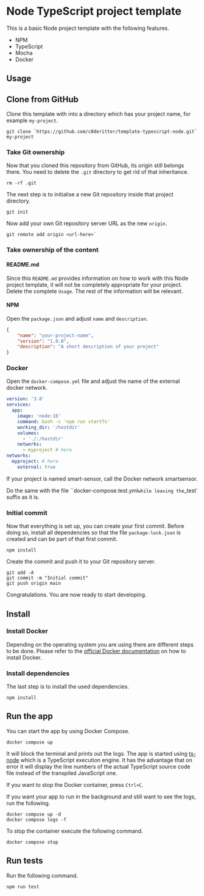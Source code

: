 # Node TypeScript project template

This is a basic Node project template with the following features.

- NPM
- TypeScript
- Mocha
- Docker

## Usage

## Clone from GitHub

Clone this template with into a directory which has your project name, for example `my-project`.

```
git clone `https://github.com/c0deritter/template-typescript-node.git` my-project
```

### Take Git ownership

Now that you cloned this repository from GitHub, its origin still belongs there. You need to delete the `.git` directory to get rid of that inheritance.

```
rm -rf .git
```

The next step is to initialise a new Git repository inside that project directory. 

```
git init
```

Now add your own Git repository server URL as the new `origin`.

```
git remote add origin <url-here>`
```

### Take ownership of the content

#### README.md

Since this `README.md` provides information on how to work with this Node project template, it will not be completely appropriate for your project. Delete the complete `Usage`. The rest of the information will be relevant.

#### NPM

Open the `package.json` and adjust `name` and `description`.

```json
{
    "name": "your-project-name",
    "version": "1.0.0",
    "description": "A short description of your project"
}
```

### Docker

Open the `docker-compose.yml` file and adjust the name of the external docker network.

```yml
version: '3.8'
services:
  app:
    image: 'node:16'
    command: bash -c 'npm run startTs'
    working_dir: '/hostdir'
    volumes:
      - './:/hostdir'
    networks:
      - myproject # here
networks:
  myproject: # here
    external: true
```

If your project is named smart-sensor, call the Docker network smartsensor.

Do the same with the file ``docker-compose.test.yml` while leaving the `_test` suffix as it is.

### Initial commit

Now that everything is set up, you can create your first commit. Before doing so, install all dependencies so that the file `package-lock.json` is created and can be part of that first commit.

```
npm install
```

Create the commit and push it to your Git repository server.

```
git add -A
git commit -m "Initial commit"
git push origin main
```

Congratulations. You are now ready to start developing.

## Install

### Install Docker

Depending on the operating system you are using there are different steps to be done. Please refer to the [official Docker documentation](https://docs.docker.com/engine/install/) on how to install Docker.

### Install dependencies

The last step is to install the used dependencies.

```
npm install
```

## Run the app

You can start the app by using Docker Compose.

```
docker compose up
```

It will block the terminal and prints out the logs. The app is started using [ts-node](https://www.npmjs.com/package/ts-node) which is a TypeScript execution engine. It has the advantage that on error it will display the line numbers of the actual TypeScript source code file instead of the transpiled JavaScript one.

If you want to stop the Docker container, press `Ctrl+C`.

If you want your app to run in the background and still want to see the logs, run the following.

```
docker compose up -d
docker compose logs -f
```

To stop the container execute the following command.

```
docker compose stop
```

## Run tests

Run the following command.

```
npm run test
```

